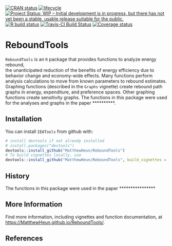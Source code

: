
<!-- README.md is generated from README.Rmd. Please edit README.Rmd -->

[![CRAN
status](https://www.r-pkg.org/badges/version/ReboundTools)](https://cran.r-project.org/package=ReboundTools)
[![lifecycle](https://img.shields.io/badge/lifecycle-experimental-orange.svg)](https://www.tidyverse.org/lifecycle/#experimental)
[![Project Status: WIP – Initial development is in progress, but there
has not yet been a stable, usable release suitable for the
public.](https://www.repostatus.org/badges/latest/wip.svg)](https://www.repostatus.org/#wip)
[![R build
status](https://github.com/MatthewHeun/ReboundTools/workflows/check-master-develop/badge.svg)](https://github.com/MatthewHeun/ReboundTools/actions)
[![Travis-CI Build
Status](https://travis-ci.org/MatthewHeun/ReboundTools.svg?branch=master)](https://travis-ci.org/MatthewHeun/ReboundTools)
[![Coverage
status](https://codecov.io/gh/MatthewHeun/ReboundTools/branch/master/graph/badge.svg)](https://codecov.io/github/MatthewHeun/ReboundTools?branch=master)

# ReboundTools

`ReboundTools` is an `R` package that provides functions to analyze
energy rebound,  
the unanticipated reduction of the benefits of energy efficiency due to
behavior change and economy-wide effects. Many functions perform
analysis calculations to move from known parameters to rebound
estimates. Graphing functions (described in the `Graphs` vignette)
create rebound path graphs in energy, expenditure, and preference
spaces. Other graphing functions create sensitivity graphs. The
functions in this package were used for the analyses and graphs in the
paper \*\*\*\*\*\*\*\*\*\*.

## Installation

<!-- You can install `ReboundTools` from CRAN with: -->
<!-- ```{r CRAN-installation, eval = FALSE} -->
<!-- install.packages("ReboundTools") -->
<!-- ``` -->
<!-- You can install a recent development version of `ReboundTools` from github with: -->

You can install `IEATools` from github with:

``` r
# install devtools if not already installed
# install.packages("devtools")
devtools::install_github("MatthewHeun/ReboundTools")
# To build vignettes locally, use
devtools::install_github("MatthewHeun/ReboundTools", build_vignettes = TRUE)
```

## History

The functions in this package were used in the paper
\*\*\*\*\*\*\*\*\*\*\*\*\*\*\*\*

## More Information

Find more information, including vignettes and function documentation,
at <https://MatthewHeun.github.io/ReboundTools/>.

## References
